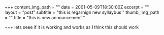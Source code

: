 +++
content_img_path = ""
date = 2001-05-09T18:30:00Z
excerpt = ""
layout = "post"
subtitle = "this is regarnign new syllaybus "
thumb_img_path = ""
title = "this is new announcement "

+++
lets seee if it is working and works as I think this should work 